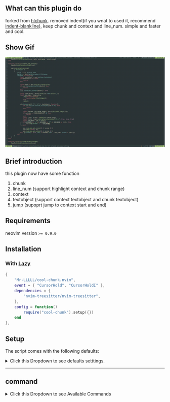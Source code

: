## What can this plugin do

forked from [hlchunk](https://github.com/shellRaining/hlchunk.nvim). removed indent(if you wnat to used it, recommend [indent-blankline](https://github.com/lukas-reineke/indent-blankline.nvim)), keep chunk and context and line_num. simple and faster and cool.

## Show Gif

![Screencasts](https://github.com/Mr-LLLLL/media/blob/master/cool-chunk/cool-chunk.gif)

## Brief introduction

this plugin now have some function

1. chunk
2. line_num (support highlight context and chunk range)
3. context
4. textobject (support context textobject and chunk textobject)
5. jump (supoprt jump to context start and end)

## Requirements

neovim version `>= 0.9.0`

## Installation

### With [Lazy](https://github.com/fork/lazy.nvim)

```lua
{
    "Mr-LLLLL/cool-chunk.nvim",
    event = { "CursorHold", "CursorHoldI" },
    dependencies = {
        "nvim-treesitter/nvim-treesitter",
    },
    config = function()
        require("cool-chunk").setup({})
    end
},
```

## Setup

The script comes with the following defaults:

<details>
<summary>Click this Dropdown to see defaults setttings.</summary>

```lua
{
    chunk = {
        notify = true,
        support_filetypes = ft.support_filetypes, -- ft = require("cool-chunk.utils.filetype").support_filetypes
        exclude_filetypes = ft.exclude_filetypes,
        hl_group = {
            chunk = "CursorLineNr",
            error = "Error",
        },
        chars = {
            horizontal_line = "─",
            vertical_line = "│",
            left_top = "╭",
            left_bottom = "╰",
            left_arrow = "<",
            bottom_arrow = "v",
            right_arrow = ">",
        },
        textobject = "ah",
        animate_duration = 200,
        fire_event = { "CursorHold", "CursorHoldI" },
    },
    context = {
        notify = true,
        chars = {
            "│",
        },
        hl_group = {
            context = "LineNr",
        },
        exclude_filetypes = ft.exclude_filetypes,
        support_filetypes = ft.support_filetypes,
        textobject = "ih",
        jump_support_filetypes = { "lua", "python" },
        jump_start = "[{",
        jump_end = "]}",
        fire_event = { "CursorHold", "CursorHoldI" },
    },
    line_num = {
        notify = true,
        hl_group = {
            chunk = "CursorLineNr",
            context = "LineNr",
            error = "Error",
        },
        support_filetypes = ft.support_filetypes,
        exclude_filetypes = ft.exclude_filetypes,
        fire_event = { "CursorHold", "CursorHoldI" },
    }
}
```

<hr>

</details>

<hr>

## command

<details>
<summary>Click this Dropdown to see Available Commands</summary>

this plugin provides some commands to switch plugin status, which are listed below

- EnableCC
- DisableCC
- EnableCCChunk
- DisableCCChunk
- EnableCCContext
- DisableCCContext
- EnableCCLineNum
- DisableCCLineNum

</details>
